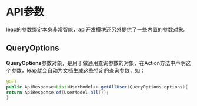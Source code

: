 # API参数

leap的参数绑定本身非常智能，api开发模块还另外提供了一些内置的参数对象。

## QueryOptions

**QueryOptions**参数对象，是用于做通用查询参数的对象，在Action方法中声明这个参数，leap就会自动为文档生成这些特定的查询参数，如：

```java
@GET
public ApiResponse<List<UserModel>> getAllUser(QueryOptions options){
return ApiResponse.of(UserModel.all());
}
```